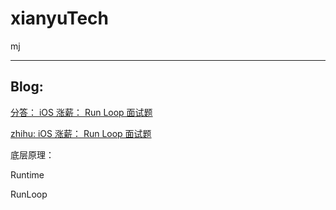 # xianyuTech
mj

<hr>

## Blog:

[分答： iOS 涨薪： Run Loop 面试题](https://segmentfault.com/a/1190000023232656)


[zhihu: iOS 涨薪： Run Loop 面试题](https://zhuanlan.zhihu.com/p/159245687)



底层原理：

Runtime

RunLoop